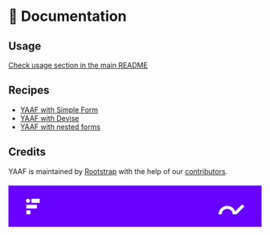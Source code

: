 # 📖 Documentation

## Usage

[Check usage section in the main README](https://github.com/rootstrap/yaaf/blob/master/README.md#usage)

## Recipes

- [YAAF with Simple Form](recipes/simple_form.md)
- [YAAF with Devise](recipes/devise.md)
- [YAAF with nested forms](recipes/nested_forms.md)

## Credits

YAAF is maintained by [Rootstrap](http://www.rootstrap.com) with the help of our [contributors](https://github.com/rootstrap/yaaf/contributors).

[![YAAF](images/footer.png)](http://www.rootstrap.com)
